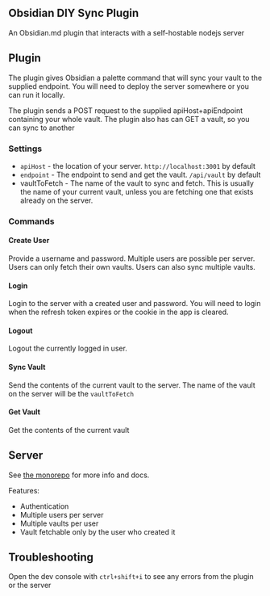 ## Obsidian DIY Sync Plugin

An Obsidian.md plugin that interacts with a self-hostable nodejs server

## Plugin

The plugin gives Obsidian a palette command that will sync your vault to the supplied endpoint. You will need to deploy the server somewhere or you can run it locally.

The plugin sends a POST request to the supplied apiHost+apiEndpoint containing your whole vault.
The plugin also has can GET a vault, so you can sync to another

### Settings

- `apiHost` - the location of your server. `http://localhost:3001` by default
- `endpoint` - The endpoint to send and get the vault. `/api/vault` by default
- vaultToFetch - The name of the vault to sync and fetch. This is usually the name of your current vault, unless you are fetching one that exists already on the server.

### Commands

#### Create User

Provide a username and password. Multiple users are possible per server. Users can only fetch their own vaults. Users can also sync multiple vaults.

#### Login

Login to the server with a created user and password. You will need to login when the refresh token expires or the cookie in the app is cleared.

#### Logout

Logout the currently logged in user.

#### Sync Vault

Send the contents of the current vault to the server. The name of the vault on the server will be the `vaultToFetch`

#### Get Vault

Get the contents of the current vault

## Server

See [the monorepo](https://github.com/cobypear/obsidian-diy-sync) for more info and docs.

Features:

- Authentication
- Multiple users per server
- Multiple vaults per user
- Vault fetchable only by the user who created it

## Troubleshooting

Open the dev console with `ctrl+shift+i` to see any errors from the plugin or the server
